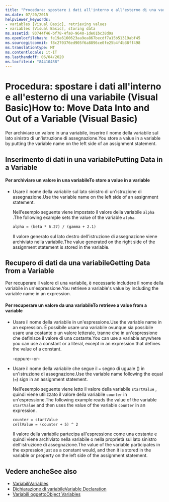 ```yaml
---
title: "Procedura: spostare i dati all'interno e all'esterno di una variabile"
ms.date: 07/20/2015
helpviewer_keywords:
- variables [Visual Basic], retrieving values
- variables [Visual Basic], storing data
ms.assetid: 93744f46-bf78-4fa0-9640-1de01bc38d9a
ms.openlocfilehash: fe19a6160623aa9ea867becdf7a15b51319abf45
ms.sourcegitcommit: f8c270376ed905f6a8896ce0fe25b4f4b38ff498
ms.translationtype: MT
ms.contentlocale: it-IT
ms.lasthandoff: 06/04/2020
ms.locfileid: "84410438"
---
```

# <a name="how-to-move-data-into-and-out-of-a-variable-visual-basic"></a><span data-ttu-id="e4332-102">Procedura: spostare i dati all'interno e all'esterno di una variabile (Visual Basic)</span><span class="sxs-lookup"><span data-stu-id="e4332-102">How to: Move Data Into and Out of a Variable (Visual Basic)</span></span>

<span data-ttu-id="e4332-103">Per archiviare un valore in una variabile, inserire il nome della variabile sul lato sinistro di un'istruzione di assegnazione.</span><span class="sxs-lookup"><span data-stu-id="e4332-103">You store a value in a variable by putting the variable name on the left side of an assignment statement.</span></span>

## <a name="putting-data-in-a-variable"></a><span data-ttu-id="e4332-104">Inserimento di dati in una variabile</span><span class="sxs-lookup"><span data-stu-id="e4332-104">Putting Data in a Variable</span></span>

#### <a name="to-store-a-value-in-a-variable"></a><span data-ttu-id="e4332-105">Per archiviare un valore in una variabile</span><span class="sxs-lookup"><span data-stu-id="e4332-105">To store a value in a variable</span></span>

- <span data-ttu-id="e4332-106">Usare il nome della variabile sul lato sinistro di un'istruzione di assegnazione.</span><span class="sxs-lookup"><span data-stu-id="e4332-106">Use the variable name on the left side of an assignment statement.</span></span>

    <span data-ttu-id="e4332-107">Nell'esempio seguente viene impostato il valore della variabile `alpha` .</span><span class="sxs-lookup"><span data-stu-id="e4332-107">The following example sets the value of the variable `alpha`.</span></span>

    ```vb
    alpha = (beta * 6.27) / (gamma + 2.1)
    ```

    <span data-ttu-id="e4332-108">Il valore generato sul lato destro dell'istruzione di assegnazione viene archiviato nella variabile.</span><span class="sxs-lookup"><span data-stu-id="e4332-108">The value generated on the right side of the assignment statement is stored in the variable.</span></span>

## <a name="getting-data-from-a-variable"></a><span data-ttu-id="e4332-109">Recupero di dati da una variabile</span><span class="sxs-lookup"><span data-stu-id="e4332-109">Getting Data from a Variable</span></span>

<span data-ttu-id="e4332-110">Per recuperare il valore di una variabile, è necessario includere il nome della variabile in un'espressione.</span><span class="sxs-lookup"><span data-stu-id="e4332-110">You retrieve a variable's value by including the variable name in an expression.</span></span>

#### <a name="to-retrieve-a-value-from-a-variable"></a><span data-ttu-id="e4332-111">Per recuperare un valore da una variabile</span><span class="sxs-lookup"><span data-stu-id="e4332-111">To retrieve a value from a variable</span></span>

- <span data-ttu-id="e4332-112">Usare il nome della variabile in un'espressione.</span><span class="sxs-lookup"><span data-stu-id="e4332-112">Use the variable name in an expression.</span></span> <span data-ttu-id="e4332-113">È possibile usare una variabile ovunque sia possibile usare una costante o un valore letterale, tranne che in un'espressione che definisce il valore di una costante.</span><span class="sxs-lookup"><span data-stu-id="e4332-113">You can use a variable anywhere you can use a constant or a literal, except in an expression that defines the value of a constant.</span></span>

  <span data-ttu-id="e4332-114">\-oppure-</span><span class="sxs-lookup"><span data-stu-id="e4332-114">\-or-</span></span>

- <span data-ttu-id="e4332-115">Usare il nome della variabile che segue il `=` segno di uguale () in un'istruzione di assegnazione.</span><span class="sxs-lookup"><span data-stu-id="e4332-115">Use the variable name following the equal (`=`) sign in an assignment statement.</span></span>

  <span data-ttu-id="e4332-116">Nell'esempio seguente viene letto il valore della variabile `startValue` , quindi viene utilizzato il valore della variabile `counter` in un'espressione.</span><span class="sxs-lookup"><span data-stu-id="e4332-116">The following example reads the value of the variable `startValue` and then uses the value of the variable `counter` in an expression.</span></span>

  ```vb
  counter = startValue
  cellValue = (counter + 5) ^ 2
  ```

  <span data-ttu-id="e4332-117">Il valore della variabile partecipa all'espressione come una costante e quindi viene archiviato nella variabile o nella proprietà sul lato sinistro dell'istruzione di assegnazione.</span><span class="sxs-lookup"><span data-stu-id="e4332-117">The value of the variable participates in the expression just as a constant would, and then it is stored in the variable or property on the left side of the assignment statement.</span></span>

## <a name="see-also"></a><span data-ttu-id="e4332-118">Vedere anche</span><span class="sxs-lookup"><span data-stu-id="e4332-118">See also</span></span>

- [<span data-ttu-id="e4332-119">Variabili</span><span class="sxs-lookup"><span data-stu-id="e4332-119">Variables</span></span>](index.md)
- [<span data-ttu-id="e4332-120">Dichiarazione di variabile</span><span class="sxs-lookup"><span data-stu-id="e4332-120">Variable Declaration</span></span>](variable-declaration.md)
- [<span data-ttu-id="e4332-121">Variabili oggetto</span><span class="sxs-lookup"><span data-stu-id="e4332-121">Object Variables</span></span>](object-variables.md)
